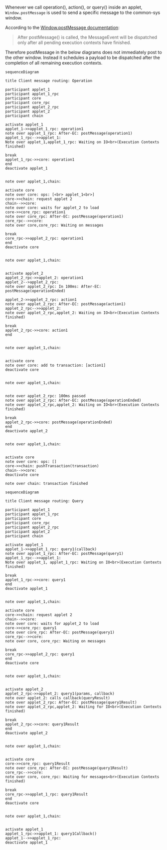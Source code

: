 Whenever we call operation(), action(), or query() inside an applet, `Window.postMessage` is used to send a specific message to the common-sys window.

According to the [Window.postMessage documentation](https://developer.mozilla.org/en-US/docs/Web/API/Window/postMessage):

> After postMessage() is called, the MessageEvent will be dispatched only after all pending execution contexts have finished.

Therefore postMessage in the below diagrams does not immediately post to the other window. Instead it schedules a payload to be dispatched after the completion of all remaining execution contexts.

```mermaid
sequenceDiagram

title Client message routing: Operation

participant applet_1
participant applet_1_rpc
participant core
participant core_rpc
participant applet_2_rpc
participant applet_2
participant chain

activate applet_1
applet_1->>applet_1_rpc: operation1
note over applet_1_rpc: After-EC: postMessage(operation1)
applet_1_rpc-->>applet_1: 
Note over applet_1,applet_1_rpc: Waiting on IO<br>(Execution Contexts finished)

break
applet_1_rpc->>core: operation1
end
deactivate applet_1


note over applet_1,chain: 

activate core
note over core: ops: [<br> applet_1<br>]
core->>chain: request applet 2
chain-->>core: 
note over core: waits for applet_2 to load
core->>core_rpc: operation1
note over core_rpc: After-EC: postMessage(operation1)
core_rpc-->>core: 
note over core,core_rpc: Waiting on messages

break
core_rpc->>applet_2_rpc: operation1
end
deactivate core


note over applet_1,chain: 


activate applet_2
applet_2_rpc->>applet_2: operation1
applet_2-->applet_2_rpc: 
note over applet_2_rpc: In 100ms: After-EC: postMessage(operationEnded)

applet_2->>applet_2_rpc: action1
note over applet_2_rpc: After-EC: postMessage(action1)
applet_2_rpc-->>applet_2: 
note over applet_2_rpc,applet_2: Waiting on IO<br>(Execution Contexts finished)

break
applet_2_rpc->>core: action1
end


note over applet_1,chain: 


activate core
note over core: add to transaction: [action1]
deactivate core


note over applet_1,chain: 


note over applet_2_rpc: 100ms passed
note over applet_2_rpc: After-EC: postMessage(operationEnded)
note over applet_2_rpc,applet_2: Waiting on IO<br>(Execution Contexts finished)

break
applet_2_rpc->>core: postMessage(operationEnded)
end
deactivate applet_2


note over applet_1,chain: 


activate core
note over core: ops: []
core->>chain: pushTransaction(transaction)
chain-->>core: 
deactivate core

note over chain: transaction finished

```










```mermaid
sequenceDiagram

title Client message routing: Query

participant applet_1
participant applet_1_rpc
participant core
participant core_rpc
participant applet_2_rpc
participant applet_2
participant chain

activate applet_1
applet_1->>applet_1_rpc: query1(callback)
note over applet_1_rpc: After-EC: postMessage(query1)
applet_1_rpc-->>applet_1: 
Note over applet_1, applet_1_rpc: Waiting on IO<br>(Execution Contexts finished)

break
applet_1_rpc->>core: query1
end
deactivate applet_1


note over applet_1,chain: 

activate core
core->>chain: request applet 2
chain-->>core: 
note over core: waits for applet_2 to load
core->>core_rpc: query1
note over core_rpc: After-EC: postMessage(query1)
core_rpc-->>core: 
note over core, core_rpc: Waiting on messages

break
core_rpc->>applet_2_rpc: query1
end
deactivate core


note over applet_1,chain: 


activate applet_2
applet_2_rpc->>applet_2: query1(params, callback)
note over applet_2: calls callback(queryResult)
note over applet_2_rpc: After-EC: postMessage(query1Result)
note over applet_2_rpc,applet_2: Waiting for IO<br>(Execution Contexts finished)

break
applet_2_rpc->>core: query1Result
end
deactivate applet_2


note over applet_1,chain: 


activate core
core->>core_rpc: query1Result
note over core_rpc: After-EC: postMessage(query1Result)
core_rpc-->>core: 
note over core, core_rpc: Waiting for messages<br>(Execution Contexts finished)

break
core_rpc->>applet_1_rpc: query1Result
end
deactivate core


note over applet_1,chain: 


activate applet_1
applet_1_rpc->>applet_1: query1Callback()
applet_1-->>applet_1_rpc: 
deactivate applet_1

```